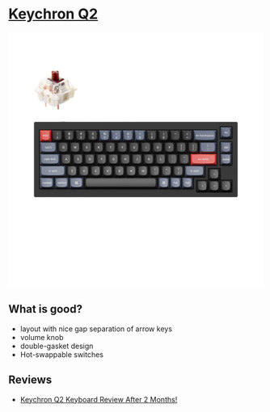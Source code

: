 # [Keychron Q2](https://www.keychron.com/products/keychron-q2-qmk-custom-mechanical-keyboard)

![img](q2_main.jpg)

## What is good?

- layout with nice gap separation of arrow keys
- volume knob
- double-gasket design
- Hot-swappable switches

## Reviews

- [Keychron Q2 Keyboard Review After 2 Months!](https://youtu.be/wzQnhWOBnkU)
